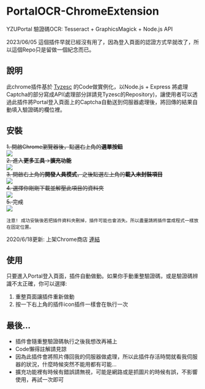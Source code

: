 # PortalOCR-ChromeExtension
YZUPortal 驗證碼OCR: Tesseract + GraphicsMagick + Node.js API

2023/06/05 這個插件早就已經沒有用了，因為登入頁面的認證方式早就改了，所以這個Repo只是留做一個紀念而已。

## 說明
此chrome插件基於 [Tyzesc](https://github.com/tyzesc/Portal-OCR) 的Code做實例化，以Node.js + Express 將處理Captcha的部分寫成API(處理部分詳請見Tyzesc的Repository)，讓使用者可以透過此插件將Portal登入頁面上的Captcha自動送到伺服器處理後，將回傳的結果自動填入驗證碼的欄位裡。

## 安裝
~~1. 開啟Chrome瀏覽器後，點選右上角的**選單按鈕**~~</br>
![](https://i.imgur.com/H0Oa15d.png)</br>
~~2. 進入**更多工具**->**擴充功能**~~</br>
![](https://i.imgur.com/k461HKj.png)</br>
~~3. 開啟右上角的**開發人員模式**，之後點選左上角的**載入未封裝項目**~~</br>
![](https://i.imgur.com/g3PdEYS.png)</br>
~~4. 選擇你剛剛下載並解壓此項目的資料夾~~</br>
![](https://i.imgur.com/2VvZGlZ.png)</br>
~~5. 完成~~</br>
![](https://i.imgur.com/ZQSh7AQ.png)</br>
```
注意! 成功安裝後若把插件資料夾刪掉，插件可能也會消失。所以盡量請將插件當成程式一樣放在固定位置。
```

2020/6/18更新: 上架Chrome商店 [連結](https://chrome.google.com/webstore/detail/portal-vericode-ocr/mpkhkpodjmdpeeggkaipngldnjbonnoh/)

## 使用
只要進入Portal登入頁面，插件自動做動。如果你手動重整驗證碼，或是驗證碼辨識不太正確，你可以選擇:
1. 重整頁面讓插件重新做動
2. 按一下右上角的插件icon插件一樣會在執行一次

## 最後...
- 插件會隨重整驗證碼執行之後我想改再補上
- Code懶得註解請見諒
- 因為此插件會將照片傳回我的伺服器做處理，所以此插件存活時間就看我伺服器的狀況，什麼時候突然不能用都有可能...
- 擴充功能裡有時候有錯誤請無視，可能是網路或是抓圖片的時候有誤，不影響使用，再試一次即可

